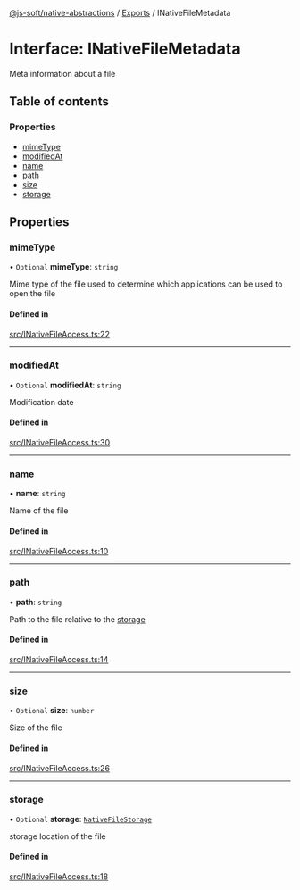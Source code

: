 [@js-soft/native-abstractions](../README.md) / [Exports](../modules.md) / INativeFileMetadata

# Interface: INativeFileMetadata

Meta information about a file

## Table of contents

### Properties

- [mimeType](INativeFileMetadata.md#mimetype)
- [modifiedAt](INativeFileMetadata.md#modifiedat)
- [name](INativeFileMetadata.md#name)
- [path](INativeFileMetadata.md#path)
- [size](INativeFileMetadata.md#size)
- [storage](INativeFileMetadata.md#storage)

## Properties

### mimeType

• `Optional` **mimeType**: `string`

Mime type of the file used to determine which applications can be used to open the file

#### Defined in

[src/INativeFileAccess.ts:22](https://github.com/js-soft/ts-native-access/blob/2fee55d/packages/abstractions/src/INativeFileAccess.ts#L22)

___

### modifiedAt

• `Optional` **modifiedAt**: `string`

Modification date

#### Defined in

[src/INativeFileAccess.ts:30](https://github.com/js-soft/ts-native-access/blob/2fee55d/packages/abstractions/src/INativeFileAccess.ts#L30)

___

### name

• **name**: `string`

Name of the file

#### Defined in

[src/INativeFileAccess.ts:10](https://github.com/js-soft/ts-native-access/blob/2fee55d/packages/abstractions/src/INativeFileAccess.ts#L10)

___

### path

• **path**: `string`

Path to the file relative to the [storage](INativeFileMetadata.md#storage)

#### Defined in

[src/INativeFileAccess.ts:14](https://github.com/js-soft/ts-native-access/blob/2fee55d/packages/abstractions/src/INativeFileAccess.ts#L14)

___

### size

• `Optional` **size**: `number`

Size of the file

#### Defined in

[src/INativeFileAccess.ts:26](https://github.com/js-soft/ts-native-access/blob/2fee55d/packages/abstractions/src/INativeFileAccess.ts#L26)

___

### storage

• `Optional` **storage**: [`NativeFileStorage`](../enums/NativeFileStorage.md)

storage location of the file

#### Defined in

[src/INativeFileAccess.ts:18](https://github.com/js-soft/ts-native-access/blob/2fee55d/packages/abstractions/src/INativeFileAccess.ts#L18)
